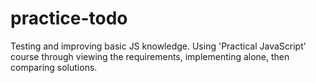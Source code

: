 # practice-todo

Testing and improving basic JS knowledge.
Using 'Practical JavaScript' course through viewing the requirements, implementing alone, then comparing solutions.
